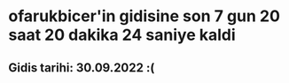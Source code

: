 # ofarukbicer'in gidisine son 7 gun 20 saat 20 dakika 24 saniye kaldi

## Gidis tarihi: 30.09.2022 :(